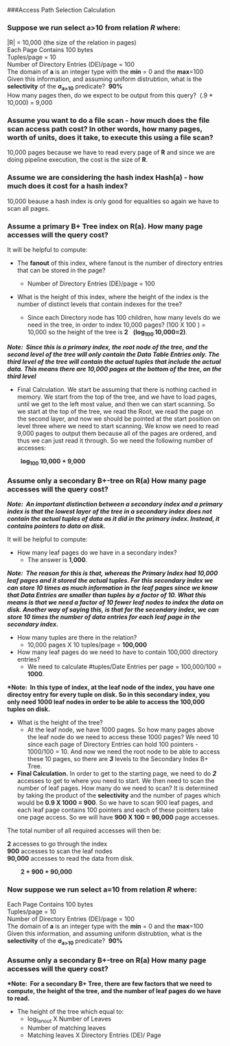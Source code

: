 ###Access Path Selection Calculation

### Suppose we run select a>10 from relation ***R*** where:


|R| = 10,000 (the size of the relation in pages)  
Each Page Contains 100 bytes  
Tuples/page = 10  
Number of Directory Entries (DE)/page = 100  
The domain of **a** is an integer type with the **min** = 0 and the **max**=100  
Given this information, and assuming uniform distrubtion, what is the **selectivity** of the **σ<sub>a>10** predicate?&nbsp;&nbsp;**90%**   
How many pages then, do we expect to be output from this query?&nbsp;&nbsp;(.9 * 10,000) = 9,000  

### Assume you want to do a file scan - how much does the file scan access path cost?  In other words, how many pages, worth of units, does it take, to execute this using a file scan?  
  
10,000 pages because we have to read every page of **R** and since we are doing pipeline execution, the cost is the size of **R**.  
  
### Assume we are considering the hash index **Hash(a)** - how much does it cost for a hash index?  
  
10,000 beause a hash index is only good for equalities so again we have to scan all pages.  
  
### Assume a primary B+ Tree index on R(a).  How many page accesses will the query cost?  
It will be helpful to compute:  
  
* The **fanout** of this index, where fanout is the number of directory entries that can be stored in the page?  
  * Number of Directory Entries (DE)/page = 100  

* What is the height of this index, where the height of the index is the number of distinct levels that contain indexes for the tree?   
  * Since each Directory node has 100 children, how many levels do we need in the tree, in order to index 10,000 pages?   (100&nbsp;X&nbsp;100&nbsp;) = 10,000 so the height of the tree is **2**&nbsp;&nbsp;&nbsp;**(log<sub>100</sub>&nbsp;10,000=2)**.  

__*Note: &nbsp;Since this is a primary index, the root node of the tree, and the second level of the tree will only contain the Data Table Entries only.  The third level of the tree will contain the actual tuples that include the actual data.&nbsp;This means there are 10,000 pages at the bottom of the tree, on the third level*__  
* Final Calculation. We start be assuming that there is nothing cached in memory.  We start from the top of the tree, and we have to load pages, until we get to the left most value, and then we can start scanning.  So we start at the top of the tree, we read the Root,  we read the page on the second layer, and now we should be pointed at the start position on level three where we need to start scanning.  We know we need to read 9,000 pages to output them because all of the pages are ordered, and thus we can just read it through. So we need the following number of accesses:  
  
&nbsp;&nbsp;&nbsp;&nbsp;&nbsp;&nbsp;&nbsp;&nbsp;**log<sub>100</sub>&nbsp;10,000 + 9,000**  
  

### Assume only a secondary B+-tree on R(a) How many page accesses will the query cost? 

__*Note: &nbsp;An important distinction between a secondary index and a primary index is that the lowest layer of the tree in a secondary index does not contain the actual tuples of data as it did in the primary index.  Instead, it contains pointers to data on disk.*__  
  
It will be helpful to compute:  

* How many leaf pages do we have in a secondary index?  
  *  The answer is __**1,000**__.  

__*Note: &nbsp;The reason for this is that, whereas the Primary Index had 10,000 leaf pages and it stored the actual tuples.  For this secondary index we can store 10 times as much information in the leaf pages since we know that Data Entries are smaller than tuples by a factor of 10.  What this means is that we need a factor of 10 fewer leaf nodes to index the data on disk.  Another way of saying this, is that for the secondary index, we can store 10 times the number of data entries for each leaf page in the secondary index.*__   
  
* How many tuples are there in the relation?  
  *  10,000 pages X 10 tuples/page = __**100,000**__   
* How many leaf pages do we need to have to contain 100,000 directory entries?  
  *  We need to calculate #tuples/Date Entries per page = 100,000/100 = __**1000**__.  
  
__*Note: &nbsp;In this type of index, at the leaf node of the index, you have one directoy entry for every tuple on disk.  So in this secondary index, you only need 1000 leaf nodes in order to be able to access the 100,000 tuples on disk.__  
* What is the height of the tree?  
  *  At the leaf node, we have 1000 pages.  So how many pages above the leaf node do we need to access these 1000 pages?  We need 10 since each page of Directory Entries can hold 100 pointers - 1000/100 = 10.  And now we need the root node to be able to access these 10 pages, so there are _**3**_ levels to the Secondary Index B+ Tree.  
* __**Final Calculation.**__  In order to get to the starting page, we need to do __*2*__ accesses to get to where you need to start.  We then need to scan the number of leaf pages.  How many do we need to scan?  It is determined by taking the product of the __**selectivity**__ and the number of pages which would be __**0.9 X 1000 = 900**__.  So we have to scan 900 leaf pages, and each leaf page contains 100 pointers and each of these pointers take one page access. So we will have __**900 X 100 = 90,000**__ page accesses.   

The total number of all required accesses will then be:  
  
   __**2**__ accesses to go through the index  
   __**900**__ accesses to scan the leaf nodes  
   __**90,000**__ accesses to read the data from disk.  
  
&nbsp;&nbsp;&nbsp;&nbsp;&nbsp;&nbsp;&nbsp;&nbsp;__**2 + 900 + 90,000**__  

### Now suppose we run select a=10 from relation ***R*** where:

Each Page Contains 100 bytes  
Tuples/page = 10  
Number of Directory Entries (DE)/page = 100  
The domain of **a** is an integer type with the **min** = 0 and the **max**=100  
Given this information, and assuming uniform distrubtion, what is the **selectivity** of the **σ<sub>a>10** predicate?&nbsp;&nbsp;**90%**

### Assume only a secondary B+-tree on R(a) How many page accesses will the query cost?  
  
__*Note: &nbsp;For a secondary B+ Tree, there are few factors that we need to compute, the height of the tree, and the number of leaf pages do we have to read.__

* The height of the tree which equal to:  
   * log<sub>fanout</sub> X Number of Leaves  
   * Number of matching leaves  
   * Matching leaves X Directory Entries (DE)/ Page
   
   
   



